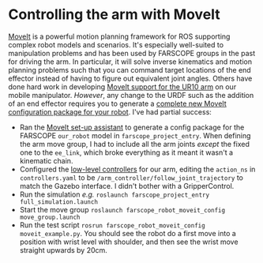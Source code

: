 # Controlling the arm with MoveIt

[MoveIt](https://moveit.ros.org/) is a powerful motion planning framework for ROS supporting complex robot models and scenarios.  It's especially well-suited to manipulation problems and has been used by FARSCOPE groups in the past for driving the arm.  In particular, it will solve inverse kinematics and motion planning problems such that you can command target locations of the end effector instead of having to figure out equivalent joint angles.  Others have done hard work in developing [MoveIt support for the UR10 arm](https://github.com/ros-industrial/universal_robot/tree/melodic-devel/ur10_moveit_config) on our mobile manipulator.  _However_, any change to the URDF such as the addition of an end effector requires you to generate a [complete new MoveIt configuration package for your robot](http://docs.ros.org/en/melodic/api/moveit_tutorials/html/doc/setup_assistant/setup_assistant_tutorial.html).  I've had partial success:

* Ran the [MoveIt set-up assistant](http://docs.ros.org/en/melodic/api/moveit_tutorials/html/doc/setup_assistant/setup_assistant_tutorial.html) to generate a config package for the FARSCOPE `our_robot` model in `farscope_project_entry`.  When defining the arm move group, I had to include all the arm joints *except* the fixed one to the `ee_link`, which broke everything as it meant it wasn't a kinematic chain.
* Configured the [low-level controllers](http://docs.ros.org/en/melodic/api/moveit_tutorials/html/doc/controller_configuration/controller_configuration_tutorial.html) for our arm, editing the `action_ns` in `controllers.yaml` to be `/arm_controller/follow_joint_trajectory` to match the Gazebo interface.  I didn't bother with a GripperControl.
* Run the simulation _e.g._ `roslaunch farscope_project_entry full_simulation.launch`
* Start the move group `roslaunch farscope_robot_moveit_config move_group.launch`
* Run the test script `rosrun farscope_robot_moveit_config moveit_example.py`.  You should see the robot do a first move into a position with wrist level with shoulder, and then see the wrist move straight upwards by 20cm.
